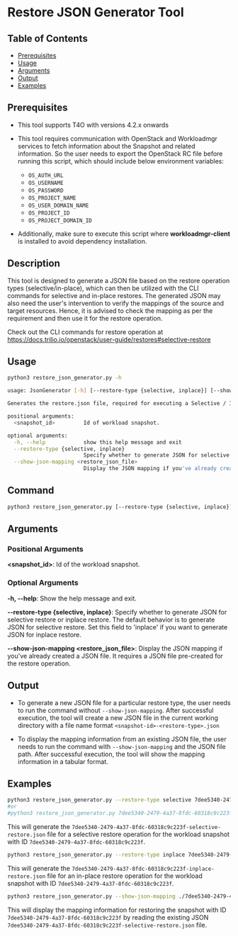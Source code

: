 # Restore JSON Generator Tool

## Table of Contents
- [Prerequisites](#prerequisites)
- [Usage](#usage)
- [Arguments](#arguments)
- [Output](#output)
- [Examples](#examples)

## Prerequisites
- This tool supports T4O with versions 4.2.x onwards
- This tool requires communication with OpenStack and Workloadmgr services to fetch information about the Snapshot and related information.
So the user needs to export the OpenStack RC file before running this script, which should include below environment variables:
  - `OS_AUTH_URL`
  - `OS_USERNAME`
  - `OS_PASSWORD`
  - `OS_PROJECT_NAME`
  - `OS_USER_DOMAIN_NAME`
  - `OS_PROJECT_ID`
  - `OS_PROJECT_DOMAIN_ID`

- Additionally, make sure to execute this script where **workloadmgr-client** is installed to avoid dependency installation.

## Description
This tool is designed to generate a JSON file based on the restore operation types (selective/in-place), which can then be utilized with the CLI commands for selective and in-place restores.
The generated JSON may also need the user's intervention to verify the mappings of the source and target resources.
Hence, it is advised to check the mapping as per the requirement and then use it for the restore operation.

Check out the CLI commands for restore operation at https://docs.trilio.io/openstack/user-guide/restores#selective-restore

## Usage
```bash
python3 restore_json_generator.py -h
```

```bash
usage: JsonGenerator [-h] [--restore-type {selective, inplace}] [--show-json-mapping <restore_json_file>] <snapshot_id>

Generates the restore.json file, required for executing a Selective / Inplace restore operation.

positional arguments:
  <snapshot_id>         Id of workload snapshot.

optional arguments:
  -h, --help            show this help message and exit
  --restore-type {selective, inplace}
                        Specify whether to generate JSON for selective restore or in-place restore. The default behavior is to generate JSON for selective restore. Set this field to 'inplace' if you want to generate JSON for inplace restore.
  --show-json-mapping <restore_json_file>
                        Display the JSON mapping if you've already created a JSON file. It requires a JSON file pre-created for the restore operation.

```

## Command
```bash
python3 restore_json_generator.py [--restore-type {selective, inplace}] [--show-json-mapping <restore_json_file>] <snapshot_id>
```

## Arguments

### Positional Arguments

**<snapshot_id>**: Id of the workload snapshot.

### Optional Arguments

**-h, --help**: Show the help message and exit.

**--restore-type {selective, inplace}**: Specify whether to generate JSON for selective restore or inplace restore. The default behavior is to generate JSON for selective restore. Set this field to 'inplace' if you want to generate JSON for inplace restore.

**--show-json-mapping <restore_json_file>**: Display the JSON mapping if you've already created a JSON file. It requires a JSON file pre-created for the restore operation.

## Output
- To generate a new JSON file for a particular restore type, the user needs to run the command without `--show-json-mapping`.
After successful execution, the tool will create a new JSON file in the current working directory with a file name format `<snapshot-id>-<restore-type>.json` 

- To display the mapping information from an existing JSON file, the user needs to run the command with `--show-json-mapping` and the JSON file path.
After successful execution, the tool will show the mapping information in a tabular format.

## Examples
```bash
python3 restore_json_generator.py --restore-type selective 7dee5340-2479-4a37-8fdc-60318c9c223f
#or
#python3 restore_json_generator.py 7dee5340-2479-4a37-8fdc-60318c9c223f

```
This will generate the `7dee5340-2479-4a37-8fdc-60318c9c223f-selective-restore.json` file for a selective restore operation for the workload snapshot with ID `7dee5340-2479-4a37-8fdc-60318c9c223f`.

```bash
python3 restore_json_generator.py --restore-type inplace 7dee5340-2479-4a37-8fdc-60318c9c223f

```
This will generate the `7dee5340-2479-4a37-8fdc-60318c9c223f-inplace-restore.json` file for an in-place restore operation for the workload snapshot with ID `7dee5340-2479-4a37-8fdc-60318c9c223f`. 

```bash
python3 restore_json_generator.py --show-json-mapping ./7dee5340-2479-4a37-8fdc-60318c9c223f-selective-restore.json 7dee5340-2479-4a37-8fdc-60318c9c223f

```
This will display the mapping information for restoring the snapshot with ID `7dee5340-2479-4a37-8fdc-60318c9c223f` by reading the existing JSON `7dee5340-2479-4a37-8fdc-60318c9c223f-selective-restore.json` file.
